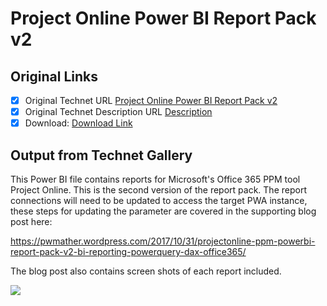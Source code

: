 # Project Online Power BI Report Pack v2

## Original Links

- [x] Original Technet URL [Project Online Power BI Report Pack v2](https://gallery.technet.microsoft.com/Online-Power-BI-Report-abcb3c3b)
- [x] Original Technet Description URL [Description](https://gallery.technet.microsoft.com/Online-Power-BI-Report-abcb3c3b/description)
- [x] Download: [Download Link](Download\PWMatherProjectOnlinePowerBIReportPackv2_1.pbit)

## Output from Technet Gallery

This Power BI file contains reports for Microsoft's Office 365 PPM tool Project Online. This is the second version of the report pack. The report connections will need to be updated to access the target PWA instance, these steps for updating the parameter are covered in the supporting blog post here:

https://pwmather.wordpress.com/2017/10/31/projectonline-ppm-powerbi-report-pack-v2-bi-reporting-powerquery-dax-office365/

The blog post also contains screen shots of each report included.

![](Images\projectreport.jpg)

